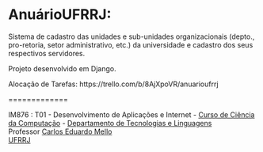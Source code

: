 AnuárioUFRRJ: 
=============
Sistema de cadastro das unidades e sub-unidades organizacionais (depto., pro-retoria, setor administrativo, etc.) da universidade e cadastro dos seus respectivos servidores.

<p>Projeto desenvolvido em Django.</p>
<p>Alocação de Tarefas: https://trello.com/b/8AjXpoVR/anuarioufrrj</p>

=============

IM876 : T01 - Desenvolvimento de Aplicações e Internet - <a target="_blank" href="http://www.cc.ufrrj.br/">Curso de Ciência da Computação</a> - <a target="_blank" href="http://r1.ufrrj.br/im/wp/departamentos/dtl/">Departamento de Tecnologias e Linguagens</a><br>
Professor <a href="http://www.cc.ufrrj.br/equipe/carlos-mello/">Carlos Eduardo Mello</a><br>
<a target="_blank" href="http://www.ufrrj.br/portal/modulo/home/index.php">UFRRJ</a><br>
